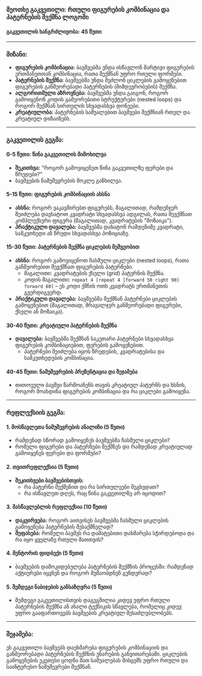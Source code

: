 ### **მეოთხე გაკვეთილი: რთული ფიგურების კომბინაცია და პატერნების შექმნა ლოგოში**

#### **გაკვეთილის ხანგრძლივობა:** 45 წუთი

---

### **მიზანი:**
- **ფიგურების კომბინაცია:** ბავშვებმა უნდა ისწავლონ მარტივი ფიგურების ერთმანეთთან კომბინაცია, რათა შექმნან უფრო რთული ფორმები.
- **პატერნების შექმნა:** ბავშვებმა უნდა შეძლონ ციკლების გამოყენებით ფიგურების განმეორებადი პატერნების (მიმდევრობების) შექმნა.
- **ალგორითმული აზროვნება:** ბავშვებმა უნდა გაიგონ, როგორ გამოიყენონ კოდის გამეორებითი სტრუქტურები (nested loops) და როგორ შექმნან სირთულის სხვადასხვა დონეები.
- **კრეატიულობა:** პატერნების საშუალებით ბავშვები შექმნიან რთულ და კრეატიულ დიზაინებს.

---

### **გაკვეთილის გეგმა:**

#### **0-5 წუთი: წინა გაკვეთილის მიმოხილვა**
- **შეკითხვა:** "როგორ გამოვიყენეთ წინა გაკვეთილზე ფერები და წრედები?"
- ბავშვების ნამუშევრების მოკლე განხილვა.

#### **5-15 წუთი: ფიგურების კომბინაციის ახსნა**
- **ახსნა:** როგორ ვაკავშირებთ ფიგურებს, მაგალითად, რამდენჯერ შეიძლება დავხატოთ კვადრატი სხვადასხვა ადგილას, რათა შევქმნათ კომპლექსური ფიგურა (მაგალითად, კვადრატების "მოზაიკა").
- **პრაქტიკული დავალება:** ბავშვებმა დახატონ რამდენიმე კვადრატი, სამკუთხედი ან წრედი სხვადასხვა პოზიციაზე.

#### **15-30 წუთი: პატერნების შექმნა ციკლების მეშვეობით**
- **ახსნა:** როგორ გამოვიყენოთ ჩასმული ციკლები (nested loops), რათა განმეორებით შევქმნათ ფიგურების პატერნები.
  - მაგალითი: კვადრატების ქსელი (grid) პატერნის შექმნა.
  - კოდის მაგალითი: `repeat 4 [repeat 4 [forward 50 right 90] forward 60]` – ეს კოდი ქმნის ოთხ კვადრატს ერთმანეთის გვერდიგვერდ.
- **პრაქტიკული დავალება:** ბავშვებმა შექმნან პატერნები ციკლების გამოყენებით (მაგალითად, მრავალჯერ განმეორებადი ფიგურები, ქსელი ან მოზაიკა).

#### **30-40 წუთი: კრეატიული პატერნების შექმნა**
- **დავალება:** ბავშვებმა შექმნან საკუთარი პატერნები სხვადასხვა ფიგურების კომბინაციებით, ფერების გამოყენებით.
  - პატერნები შეიძლება იყოს წრედების, კვადრატებისა და სამკუთხედების კომბინაცია.
  
#### **40-45 წუთი: ნამუშევრების პრეზენტაცია და შეჯამება**
- თითოეული ბავშვი წარმოაჩენს თავის კრეატიულ პატერნს და ხსნის, როგორ მოახდინა ფიგურების კომბინაცია და რა ციკლები გამოიყენა.

---

### **რეფლექსიის გეგმა:**

#### **1. მოსწავლეთა ნამუშევრების ანალიზი (5 წუთი)**
- რამდენად სწორად გამოიყენეს ბავშვებმა ჩასმული ციკლები?
- რომელი ფიგურები და პატერნები შექმნეს და რამდენად კრეატიულად გამოიყენეს ფერები და ფორმები?

#### **2. თვითრეფლექსია (5 წუთი)**
- **შეკითხვები ბავშვებისთვის:**
  - რა პატერნი შექმენით და რა სირთულეები შეგხვდათ?
  - რა ისწავლეთ დღეს, რაც წინა გაკვეთილზე არ იცოდით?

#### **3. მასწავლებლის რეფლექსია (10 წუთი)**
- **დაკვირვება:** როგორ აითვისეს ბავშვებმა ჩასმული ციკლების გამოყენება პატერნების შესაქმნელად?
- **შეფასება:** რომელი ბავშვს რა დამატებითი დახმარება სჭირდებოდა და რა იყო ყველაზე რთული მათთვის?

#### **4. მენტორის ფიდბექი (5 წუთი)**
- ბავშვების დამოკიდებულება პატერნების შექმნის პროცესში: რამდენად აქტიურები იყვნენ და როგორ მუშაობდნენ გუნდურად?

#### **5. შემდეგი ნაბიჯების განსაზღვრა (5 წუთი)**
- შემდეგი გაკვეთილისთვის დაგეგმილია კიდევ უფრო რთული პატერნების შექმნა ან ახალი ტექნიკის სწავლება, რომელიც კიდევ უფრო გააფართოვებს ბავშვების კრეატიულ შესაძლებლობებს.

---

### **შეჯამება:**
ეს გაკვეთილი ბავშვებს დაეხმარება ფიგურების კომბინაციის და განმეორებადი პატერნების შექმნის უნარების განვითარებაში. ციკლების გამოყენების უკეთესი ცოდნა მათ საშუალებას მისცემს უფრო რთული და საინტერესო ნამუშევრები შექმნან.
